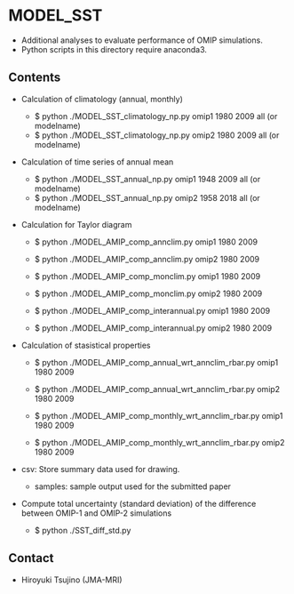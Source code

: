 MODEL_SST
========

  * Additional analyses to evaluate performance of OMIP simulations.
  * Python scripts in this directory require anaconda3.

Contents
-------

  * Calculation of climatology (annual, monthly)

    - $ python ./MODEL_SST_climatology_np.py omip1 1980 2009 all (or modelname)
    - $ python ./MODEL_SST_climatology_np.py omip2 1980 2009 all (or modelname)


  * Calculation of time series of annual mean

    - $ python ./MODEL_SST_annual_np.py omip1 1948 2009 all (or modelname)
    - $ python ./MODEL_SST_annual_np.py omip2 1958 2018 all (or modelname)


  * Calculation for Taylor diagram

    - $ python ./MODEL_AMIP_comp_annclim.py omip1 1980 2009
    - $ python ./MODEL_AMIP_comp_annclim.py omip2 1980 2009

    - $ python ./MODEL_AMIP_comp_monclim.py omip1 1980 2009
    - $ python ./MODEL_AMIP_comp_monclim.py omip2 1980 2009

    - $ python ./MODEL_AMIP_comp_interannual.py omip1 1980 2009
    - $ python ./MODEL_AMIP_comp_interannual.py omip2 1980 2009


  * Calculation of stasistical properties

    - $ python ./MODEL_AMIP_comp_annual_wrt_annclim_rbar.py omip1 1980 2009
    - $ python ./MODEL_AMIP_comp_annual_wrt_annclim_rbar.py omip2 1980 2009

    - $ python ./MODEL_AMIP_comp_monthly_wrt_annclim_rbar.py omip1 1980 2009
    - $ python ./MODEL_AMIP_comp_monthly_wrt_annclim_rbar.py omip2 1980 2009


  * csv: Store summary data used for drawing.
    - samples: sample output used for the submitted paper


  * Compute total uncertainty (standard deviation) of the difference between OMIP-1 and OMIP-2 simulations

    - $ python ./SST_diff_std.py


Contact
--------

  * Hiroyuki Tsujino (JMA-MRI)
